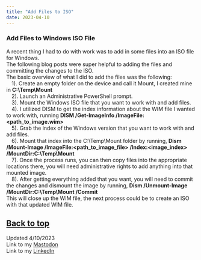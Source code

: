 ```yaml
---
title: "Add Files to ISO"
date: 2023-04-10
---
```

### Add Files to Windows ISO File

A recent thing I had to do with work was to add in some files into an ISO file for Windows.\
The following blog posts were super helpful to adding the files and committing the changes to the ISO.\
The basic overview of what I did to add the files was the following:\
&emsp;1). Create an empty folder on the device and call it Mount, I created mine in <b>C:\Temp\Mount</b>\
&emsp;2). Launch an Administrative PowerShell prompt.\
&emsp;3). Mount the Windows ISO file that you want to work with and add files.\
&emsp;4). I utilized DISM to get the index information about the WIM file I wanted to work with, running <b>DISM /Get-ImageInfo /ImageFile:<path_to_image.wim></b>\
&emsp;5). Grab the index of the Windows version that you want to work with and add files.\
&emsp;6). Mount that index into the C:\Temp\Mount folder by running, <b>Dism /Mount-Image /ImageFile:<path_to_image_file> /Index:<image_index> /MountDir:C:\Temp\Mount</b>\
&emsp;7). Once the process runs, you can then copy files into the appropriate locations there, you will need administrative rights to add anything into that mounted image.\
&emsp;8). After getting everything added that you want, you will need to commit the changes and dismount the image by running, <b>Dism /Unmount-Image /MountDir:C:\Temp\Mount /Commit</b>\
This will close up the WIM file, the next process could be to create an ISO with that updated WIM file.

<a href="#top">Back to top</a>
---
Updated 4/10/2023\
Link to my <a rel="me" href="https://tech.lgbt/@NathanHamblin_MI6">Mastodon</a>\
Link to my <a rel="me" href="https://www.linkedin.com/in/nathan-hamblin">LinkedIn</a>